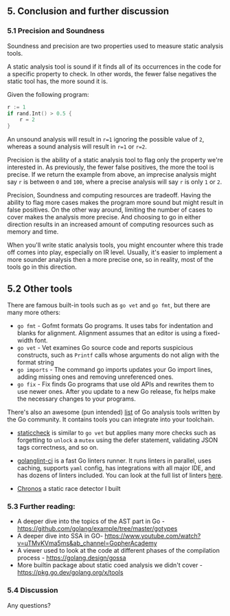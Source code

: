 ## 5. Conclusion and further discussion  
### 5.1 Precision and Soundness
Soundness and precision are two properties used to measure static analysis tools.

A static analysis tool is sound if it finds all of its occurrences in the code for a specific property to check. In other words, the fewer false negatives the static tool has, the more sound it is.

Given the following program:
``` go
r := 1
if rand.Int() > 0.5 {
    r = 2
}
```
An unsound analysis will result in `r=1` ignoring the possible value of `2`, whereas a sound analysis will result in `r=1` or `r=2`.

Precision is the ability of a static analysis tool to flag only the property we're interested in. As previously, the fewer false positives, the more the tool is precise.
If we return the example from above, an imprecise analysis might say `r` is between `0` and `100`, where a precise analysis will say `r` is only `1` or `2`.

Precision, Soundness and computing resources are tradeoff. Having the ability to flag more cases makes the program more 
sound but might result in false positives. On the other way around, limiting the number of cases to cover makes the
analysis more precise. And choosing to go in either direction results in an increased amount of computing resources such 
as memory and time.

When you'll write static analysis tools, you might encounter where this trade off comes into play, especially on IR level.
Usually, it's easier to implement a more sounder analysis then a more precise one, so in reality, most of the tools go
in this direction. 

## 5.2 Other tools
There are famous built-in tools such as `go vet` and `go fmt`, but there are many more others:

- `go fmt` - Gofmt formats Go programs. It uses tabs for indentation and blanks for alignment. Alignment assumes that an editor is using a fixed-width font.
- `go vet` - Vet examines Go source code and reports suspicious constructs, such as `Printf` calls whose arguments do not align with the format string
- `go imports` - The command go imports updates your Go import lines, adding missing ones and removing unreferenced ones.
- `go fix` - Fix finds Go programs that use old APIs and rewrites them to use newer ones. After you update to a new Go release, fix helps make the necessary changes to your programs.

There's also an awesome (pun intended) [list](https://github.com/golangci/awesome-go-linters) of Go analysis tools written by the Go community.
It contains tools you can integrate into your toolchain. 
   
- [staticcheck](https://github.com/dominikh/go-tools) is similar to `go vet` but applies many more checks such as forgetting to `unlock` a `mutex` using the defer statement, validating JSON tags correctness, and so on.

- [golanglint-ci](https://github.com/golangci/golangci-lint) is a fast Go linters runner. It runs linters in parallel, uses caching, supports `yaml` config, has integrations with all major IDE, and has dozens of linters included. You can look at the full list of linters [here](https://golangci-lint.run/usage/linters/).

- [Chronos](https://github.com/amit-davidson/Chronos) a static race detector I built

### 5.3 Further reading:
- A deeper dive into the topics of the AST part in Go - https://github.com/golang/example/tree/master/gotypes  
- A deeper dive into SSA in GO- https://www.youtube.com/watch?v=uTMvKVma5ms&ab_channel=GopherAcademy
- A viewer used to look at the code at different phases of the compilation process - https://golang.design/gossa
- More builtin package about static coed analysis we didn't cover - https://pkg.go.dev/golang.org/x/tools

### 5.4 Discussion
   Any questions?
